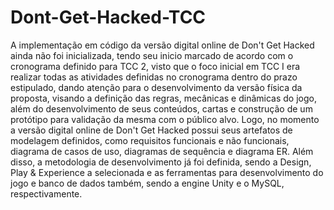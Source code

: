 # Dont-Get-Hacked-TCC


A implementação em código da versão digital online de Don't Get Hacked ainda não foi inicializada, tendo seu inicio marcado de acordo com o cronograma definido para TCC 2, visto que o foco inicial em TCC I era realizar todas as atividades definidas no cronograma dentro do prazo estipulado, dando atenção para o desenvolvimento da versão física da proposta, visando a definição das regras, mecânicas e dinâmicas do jogo, além do desenvolvimento de seus conteúdos, cartas e construção de um protótipo para validação da mesma com o público alvo. Logo, no momento a versão digital online de Don't Get Hacked possui seus artefatos de modelagem definidos, como requisitos funcionais e não funcionais, diagrama de casos de uso, diagramas de sequência e diagrama ER. Além disso, a metodologia de desenvolvimento já foi definida, sendo a Design, Play & Experience a selecionada e as ferramentas para desenvolvimento do jogo e banco de dados também, sendo a engine Unity e o MySQL, respectivamente.
